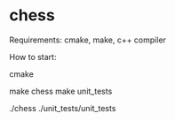 # chess

Requirements:
cmake, make, c++ compiler

How to start:

cmake

make chess 
make unit_tests

./chess
./unit_tests/unit_tests
